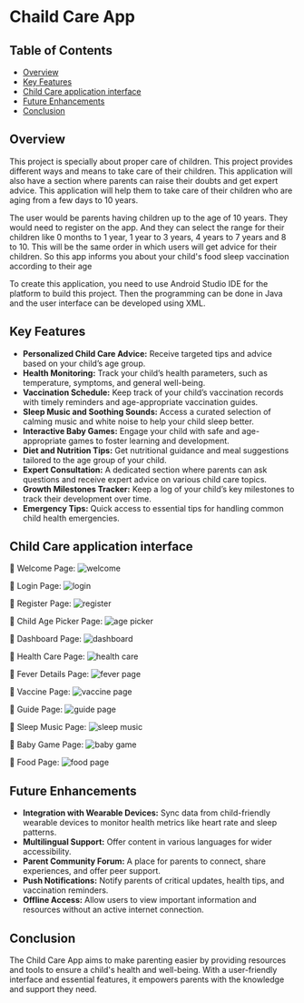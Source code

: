 # Chaild Care App

## Table of Contents
- [Overview](#overview)
- [Key Features](#key-features)
- [Child Care application interface](#child-care-application-interface)
- [Future Enhancements](#future-enhancements)
- [Conclusion](#conclusion)

## Overview
This project is specially about proper care of children. This project provides different ways and means to take care of their children. This application will also have a section where parents can raise their doubts and get expert advice. This application will help them to take care of their children who are aging from a few days to 10 years.

The user would be parents having children up to the age of 10 years. They would need to register on the app. And they can select the range for their children like 0 months to 1 year, 1 year to 3 years, 4 years to 7 years and 8 to 10. This will be the same order in which users will get advice for their children. So this app informs you about your child's food sleep vaccination according to their age

To create this application, you need to use Android Studio IDE for the platform to build this project. Then the programming can be done in Java and the user interface can be developed using XML.

## Key Features

- **Personalized Child Care Advice:** Receive targeted tips and advice based on your child’s age group.
- **Health Monitoring:** Track your child’s health parameters, such as temperature, symptoms, and general well-being.
- **Vaccination Schedule:** Keep track of your child’s vaccination records with timely reminders and age-appropriate vaccination guides.
- **Sleep Music and Soothing Sounds:** Access a curated selection of calming music and white noise to help your child sleep better.
- **Interactive Baby Games:** Engage your child with safe and age-appropriate games to foster learning and development.
- **Diet and Nutrition Tips:** Get nutritional guidance and meal suggestions tailored to the age group of your child.
- **Expert Consultation:** A dedicated section where parents can ask questions and receive expert advice on various child care topics.
- **Growth Milestones Tracker:** Keep a log of your child’s key milestones to track their development over time.
- **Emergency Tips:** Quick access to essential tips for handling common child health emergencies.

## Child Care application interface

📌 Welcome Page: ![welcome](https://github.com/user-attachments/assets/789a2775-1455-470c-ade2-6243ac525924)

📌 Login Page: ![login](https://github.com/user-attachments/assets/d7d740de-8f0e-4456-937f-da2ffdf483e5)

📌 Register Page: ![register](https://github.com/user-attachments/assets/be796069-e657-45aa-8cb1-e051a059ece7)

📌 Child Age Picker Page: ![age picker](https://github.com/user-attachments/assets/d37ee6f5-59ae-4a42-b344-d362a3df1e49)

📌 Dashboard Page: ![dashboard](https://github.com/user-attachments/assets/31b7f2b4-df67-4483-859f-3d6ba3d524e6)

📌 Health Care Page: ![health care](https://github.com/user-attachments/assets/c5e49b79-3fd4-4331-8570-d0b318e0b443)

📌 Fever Details Page: ![fever page](https://github.com/user-attachments/assets/37d8add5-5d24-4f3c-8a1d-22800a6a868c)

📌 Vaccine Page: ![vaccine page](https://github.com/user-attachments/assets/eef00119-2c26-4c07-a84d-67b443d2eb1c)

📌 Guide Page: ![guide page](https://github.com/user-attachments/assets/cab9c451-8541-420c-8484-785c6d5cdb18)

📌 Sleep Music Page: ![sleep music](https://github.com/user-attachments/assets/dd97a81c-31d2-4162-b540-3d38b51a2627)

📌 Baby Game Page: ![baby game](https://github.com/user-attachments/assets/c7708b13-93b4-4e8a-8aa1-b18cc490b1f7)

📌 Food Page: ![food page](https://github.com/user-attachments/assets/87bdbdce-a047-4b7b-8985-a38c4c9b621c)

## Future Enhancements

- **Integration with Wearable Devices:** Sync data from child-friendly wearable devices to monitor health metrics like heart rate and sleep patterns.
- **Multilingual Support:** Offer content in various languages for wider accessibility.
- **Parent Community Forum:** A place for parents to connect, share experiences, and offer peer support.
- **Push Notifications:** Notify parents of critical updates, health tips, and vaccination reminders.
- **Offline Access:** Allow users to view important information and resources without an active internet connection.

## Conclusion

The Child Care App aims to make parenting easier by providing resources and tools to ensure a child's health and well-being. With a user-friendly interface and essential features, it empowers parents with the knowledge and support they need.
